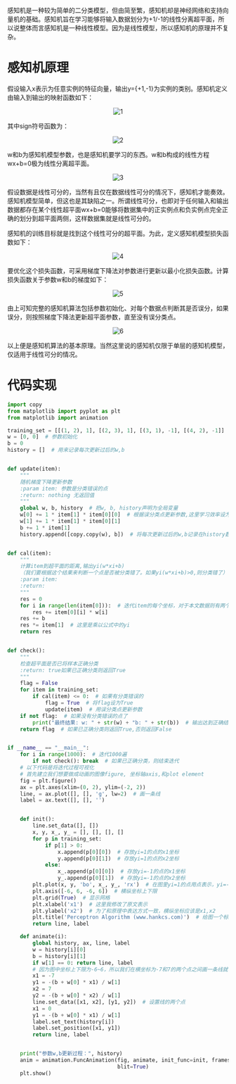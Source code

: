感知机是一种较为简单的二分类模型，但由简至繁，感知机却是神经网络和支持向量机的基础。感知机旨在学习能够将输入数据划分为+1/-1的线性分离超平面，所以说整体而言感知机是一种线性模型。因为是线性模型，所以感知机的原理并不复杂。

# 感知机原理

假设输入x表示为任意实例的特征向量，输出y={+1,-1}为实例的类别。感知机定义由输入到输出的映射函数如下：

<center><img src="https://s1.ax1x.com/2020/05/11/YJryLQ.jpg" alt="1" border="0"></center>

其中sign符号函数为：

<center><img src="https://s1.ax1x.com/2020/05/11/YJrssg.png" alt="2" border="0"></center>

w和b为感知机模型参数，也是感知机要学习的东西。w和b构成的线性方程wx+b=0极为线性分离超平面。

<center><img src="https://s1.ax1x.com/2020/05/11/YJrfJ0.jpg" alt="3" border="0"></center>

假设数据是线性可分的，当然有且仅在数据线性可分的情况下，感知机才能奏效。感知机模型简单，但这也是其缺陷之一。所谓线性可分，也即对于任何输入和输出数据都存在某个线性超平面wx+b=0能够将数据集中的正实例点和负实例点完全正确的划分到超平面两侧，这样数据集就是线性可分的。

感知机的训练目标就是找到这个线性可分的超平面。为此，定义感知机模型损失函数如下：

<center><img src="https://s1.ax1x.com/2020/05/11/YJr2on.jpg" alt="4" border="0"></center>

要优化这个损失函数，可采用梯度下降法对参数进行更新以最小化损失函数。计算损失函数关于参数w和b的梯度如下：

<center><img src="https://s1.ax1x.com/2020/05/11/YJrWiq.jpg" alt="5" border="0"></center>

由上可知完整的感知机算法包括参数初始化、对每个数据点判断其是否误分，如果误分，则按照梯度下降法更新超平面参数，直至没有误分类点。

<center><img src="https://s1.ax1x.com/2020/05/11/YJrgds.jpg" alt="6" border="0"></center>

以上便是感知机算法的基本原理。当然这里说的感知机仅限于单层的感知机模型，仅适用于线性可分的情况。

# 代码实现

```python
import copy
from matplotlib import pyplot as plt
from matplotlib import animation

training_set = [[(1, 2), 1], [(2, 3), 1], [(3, 1), -1], [(4, 2), -1]]  # 训练数据集
w = [0, 0]  # 参数初始化
b = 0
history = []  # 用来记录每次更新过后的w,b


def update(item):
    """
    随机梯度下降更新参数
    :param item: 参数是分类错误的点
    :return: nothing 无返回值
    """
    global w, b, history  # 把w, b, history声明为全局变量
    w[0] += 1 * item[1] * item[0][0]  # 根据误分类点更新参数,这里学习效率设为1
    w[1] += 1 * item[1] * item[0][1]
    b += 1 * item[1]
    history.append([copy.copy(w), b])  # 将每次更新过后的w,b记录在history数组中


def cal(item):
    """
    计算item到超平面的距离,输出yi(w*xi+b)
    （我们要根据这个结果来判断一个点是否被分类错了。如果yi(w*xi+b)>0,则分类错了）
    :param item:
    :return:
    """
    res = 0
    for i in range(len(item[0])):  # 迭代item的每个坐标，对于本文数据则有两个坐标x1和x2
        res += item[0][i] * w[i]
    res += b
    res *= item[1]  # 这里是乘以公式中的yi
    return res


def check():
    """
    检查超平面是否已将样本正确分类
    :return: true如果已正确分类则返回True
    """
    flag = False
    for item in training_set:
        if cal(item) <= 0:  # 如果有分类错误的
            flag = True  # 将flag设为True
            update(item)  # 用误分类点更新参数
    if not flag:  # 如果没有分类错误的点了
        print("最终结果: w: " + str(w) + "b: " + str(b))  # 输出达到正确结果时参数的值
    return flag  # 如果已正确分类则返回True,否则返回False


if __name__ == "__main__":
    for i in range(1000):  # 迭代1000遍
        if not check(): break  # 如果已正确分类，则结束迭代
    # 以下代码是将迭代过程可视化
    # 首先建立我们想要做成动画的图像figure, 坐标轴axis,和plot element
    fig = plt.figure()
    ax = plt.axes(xlim=(0, 2), ylim=(-2, 2))
    line, = ax.plot([], [], 'g', lw=2)  # 画一条线
    label = ax.text([], [], '')


    def init():
        line.set_data([], [])
        x, y, x_, y_ = [], [], [], []
        for p in training_set:
            if p[1] > 0:
                x.append(p[0][0])  # 存放yi=1的点的x1坐标
                y.append(p[0][1])  # 存放yi=1的点的x2坐标
            else:
                x_.append(p[0][0])  # 存放yi=-1的点的x1坐标
                y_.append(p[0][1])  # 存放yi=-1的点的x2坐标
        plt.plot(x, y, 'bo', x_, y_, 'rx')  # 在图里yi=1的点用点表示，yi=-1的点用叉表示
        plt.axis([-6, 6, -6, 6])  # 横纵坐标上下限
        plt.grid(True)  # 显示网格
        plt.xlabel('x1')  # 这里我修改了原文表示
        plt.ylabel('x2')  # 为了和原理中表达方式一致，横纵坐标应该是x1,x2
        plt.title('Perceptron Algorithm (www.hankcs.com)')  # 给图一个标题：感知机算法
        return line, label

    def animate(i):
        global history, ax, line, label
        w = history[i][0]
        b = history[i][1]
        if w[1] == 0: return line, label
        # 因为图中坐标上下限为-6~6，所以我们在横坐标为-7和7的两个点之间画一条线就够了，这里代码中的xi,yi其实是原理中的x1,x2
        x1 = -7
        y1 = -(b + w[0] * x1) / w[1]
        x2 = 7
        y2 = -(b + w[0] * x2) / w[1]
        line.set_data([x1, x2], [y1, y2])  # 设置线的两个点
        x1 = 0
        y1 = -(b + w[0] * x1) / w[1]
        label.set_text(history[i])
        label.set_position([x1, y1])
        return line, label


    print("参数w,b更新过程：", history)
    anim = animation.FuncAnimation(fig, animate, init_func=init, frames=len(history), interval=1000, repeat=True,
                                   blit=True)
    plt.show()
```